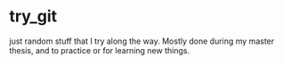 try_git
=======

just random stuff that I try along the way.
Mostly done during my master thesis, and to practice or for learning new things.

